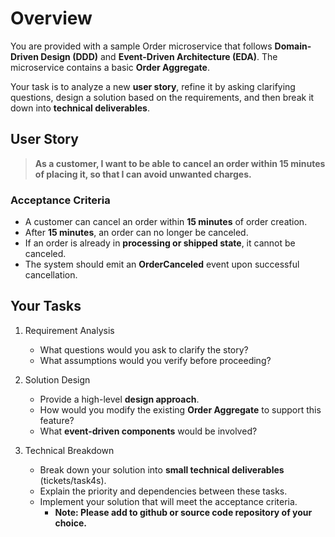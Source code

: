 # Overview

You are provided with a sample Order microservice that follows **Domain-Driven Design (DDD)** and **Event-Driven Architecture (EDA)**. The microservice contains a basic **Order Aggregate**.

Your task is to analyze a new **user story**, refine it by asking clarifying questions, design a solution based on the requirements, and then break it down into **technical deliverables**.

## User Story

> **As a customer, I want to be able to cancel an order within 15 minutes of placing it, so that I can avoid unwanted charges.**

### Acceptance Criteria

- A customer can cancel an order within **15 minutes** of order creation.
- After **15 minutes**, an order can no longer be canceled.
- If an order is already in **processing or shipped state**, it cannot be canceled.
- The system should emit an **OrderCanceled** event upon successful cancellation.

## Your Tasks

1. Requirement Analysis
   - What questions would you ask to clarify the story?
   - What assumptions would you verify before proceeding?

2. Solution Design
   - Provide a high-level **design approach**.
   - How would you modify the existing **Order Aggregate** to support this feature?
   - What **event-driven components** would be involved?

3. Technical Breakdown
   - Break down your solution into **small technical deliverables** (tickets/task4s).
   - Explain the priority and dependencies between these tasks.
   - Implement your solution that will meet the acceptance criteria.
     - **Note: Please add to github or source code repository of your choice.**